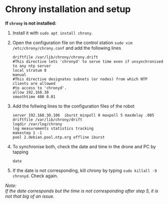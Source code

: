 # Chrony installation and setup

**If `chrony` is not installed:**
1. Install it with `sudo apt install chrony`.
2. Open the configuration file on the control station `sudo vim /etc/chrony/chrony.conf` and add the following lines

    ```
    driftfile /var/lib/chrony/chrony.drift
    #This directive lets 'chronyd' to serve time even if unsynchronised to any ntp server
    local stratum 8
    manual
    #This directive designates subnets (or nodes) from which NTP clients are allowed
    #to access to 'chronyd'.
    allow 192.168.30
    smoothtime 400 0.01
    ```
3. Add the follwing lines to the configuration files of the robot
    ```
    server 192.168.30.106  iburst minpoll 0 maxpoll 5 maxdelay .005
    driftfile /var/lib/chrony/drift
    logdir /var/log/chrony
    log measurements statistics tracking
    makestep 1 -1
    pool 2.debian.pool.ntp.org offline iburst
    ```
4. To synchronise both, check the date and time in the drone and PC by tapping 
    ```
    date
    ``` 
5. If the date is not corresponding, kill chrony by typing `sudo killall -9 chronyd`. Check again.

*Note:*  
*If the date corresponds but the time is not corresponding after step 5, it is not that big of an issue.*
